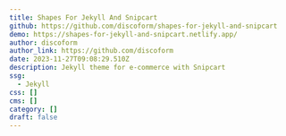 ```yaml
---
title: Shapes For Jekyll And Snipcart
github: https://github.com/discoform/shapes-for-jekyll-and-snipcart
demo: https://shapes-for-jekyll-and-snipcart.netlify.app/
author: discoform
author_link: https://github.com/discoform
date: 2023-11-27T09:08:29.510Z
description: Jekyll theme for e-commerce with Snipcart
ssg:
  - Jekyll
css: []
cms: []
category: []
draft: false
---
```


